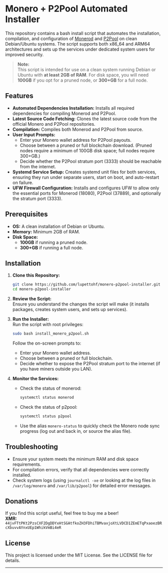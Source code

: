 # Monero + P2Pool Automated Installer

This repository contains a bash install script that automates the installation, compilation, and configuration of [Monerod](https://www.getmonero.org/) and [P2Pool](https://github.com/SChernykh/p2pool) on clean Debian/Ubuntu systems. The script supports both x86_64 and ARM64 architectures and sets up the services under dedicated system users for improved security.

> **Note:**  
> This script is intended for use on a clean system running Debian or Ubuntu with **at least 2GB of RAM**. For disk space, you will need **100GB** if you opt for a pruned node, or **300+GB** for a full node.

## Features

-   **Automated Dependencies Installation:** Installs all required dependencies for compiling Monerod and P2Pool.
-   **Latest Source Code Fetching:** Clones the latest source code from the official Monero and P2Pool repositories.
-   **Compilation:** Compiles both Monerod and P2Pool from source.
-   **User Input Prompts:**
    -   Enter your Monero wallet address for P2Pool payouts.
    -   Choose between a pruned or full blockchain download. (Pruned nodes require a minimum of 100GB disk space; full nodes require 300+GB.)
    -   Decide whether the P2Pool stratum port (3333) should be reachable from the internet.
-   **Systemd Service Setup:** Creates systemd unit files for both services, ensuring they run under separate users, start on boot, and auto-restart on failure.
-   **UFW Firewall Configuration:** Installs and configures UFW to allow only the essential ports for Monerod (18080), P2Pool (37889), and optionally the stratum port (3333).

## Prerequisites

-   **OS:** A clean installation of Debian or Ubuntu.
-   **Memory:** Minimum 2GB of RAM.
-   **Disk Space:**
    -   **100GB** if running a pruned node.
    -   **300+GB** if running a full node.

## Installation

1.  **Clone this Repository:**
    
    ```bash
    git clone https://github.com/lupettohf/monero-p2pool-installer.git
    cd monero-p2pool-installer
    
    ```
    
2.  **Review the Script:**  
    Ensure you understand the changes the script will make (it installs packages, creates system users, and sets up services).
    
3.  **Run the Installer:**  
    Run the script with root privileges:
    
    ```bash
    sudo bash install_monero_p2pool.sh
    
    ```
    
    Follow the on-screen prompts to:
    
    -   Enter your Monero wallet address.
    -   Choose between a pruned or full blockchain.
    -   Decide whether to expose the P2Pool stratum port to the internet (if you have miners outside you LAN).
4.  **Monitor the Services:**
    
    -   Check the status of monerod:
        
        ```bash
        systemctl status monerod
        
        ```
        
    -   Check the status of p2pool:
        
        ```bash
        systemctl status p2pool
        
        ```
        
    -   Use the alias `monero-status` to quickly check the Monero node sync progress (log out and back in, or source the alias file).

## Troubleshooting

-   Ensure your system meets the minimum RAM and disk space requirements.
-   For compilation errors, verify that all dependencies were correctly installed.
-   Check system logs (using `journalctl -xe` or looking at the log files in `/var/log/monero` and `/var/lib/p2pool`) for detailed error messages.

## Donations

If you find this script useful, feel free to buy me a beer!  
**XMR:** `44jvFTtPKt2PzsCXF2DgDDYxHtSGAtfkoZH3FDhiTBMvaxjoXtLVDCD1ZEmETqPxaoezBRcXbuvvAYnxUEp1WhikVmBi4eR`

## License

This project is licensed under the MIT License. See the LICENSE file for details.

----------

